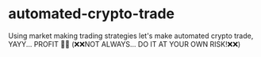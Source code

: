# automated-crypto-trade
Using market making trading strategies let's make automated crypto trade, YAYY... PROFIT 🤑🤑 (❌❌NOT ALWAYS... DO IT AT YOUR OWN RISK!❌❌)

